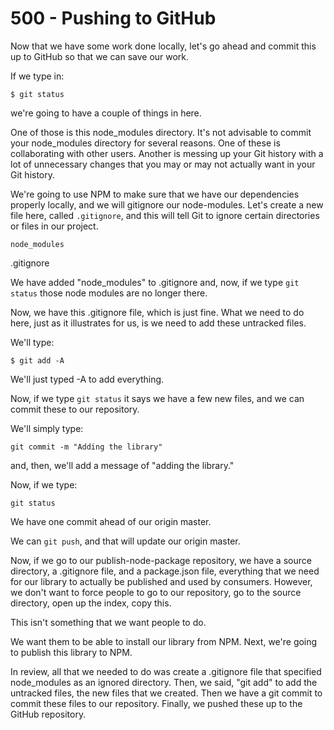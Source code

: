 # 500 - Pushing to GitHub

Now that we have some work done locally, let's go ahead and commit this up to GitHub so that we can save our work. 

If we type in:

 ```
 $ git status
 ``` 
 
 we're going to have a couple of things in here.

One of those is this node_modules directory. It's not advisable to commit your node_modules directory for several reasons. One of these is collaborating with other users. Another is messing up your Git history with a lot of unnecessary changes that you may or may not actually want in your Git history.

We're going to use NPM to make sure that we have our dependencies properly locally, and we will gitignore our node-modules. Let's create a new file here, called ```.gitignore```, and this will tell Git to ignore certain directories or files in our project.

```
node_modules
```
.gitignore

We have added "node_modules" to .gitignore and, now, if we type ```git status``` those node modules are no longer there. 

Now, we have this .gitignore file, which is just fine. What we need to do here, just as it illustrates for us, is we need to add these untracked files.

We'll type:

```
$ git add -A
```

We'll just typed -A to add everything. 

Now, if we type ```git status``` it says we have a few new files, and we can commit these to our repository.

We'll simply type:

```
git commit -m "Adding the library"
``` 
 
and, then, we'll add a message of "adding the library." 

Now, if we type:

```
git status
```

We have one commit ahead of our origin master. 

We can ```git push```, and that will update our origin master.

Now, if we go to our publish-node-package repository, we have a source directory, a .gitignore file, and a package.json file, everything that we need for our library to actually be published and used by consumers. However, we don't want to force people to go to our repository, go to the source directory, open up the index, copy this.

This isn't something that we want people to do. 

We want them to be able to install our library from NPM. Next, we're going to publish this library to NPM.

In review, all that we needed to do was create a .gitignore file that specified node_modules as an ignored directory. Then, we said, "git add" to add the untracked files, the new files that we created. Then we have a git commit to commit these files to our repository. Finally, we pushed these up to the GitHub repository.
